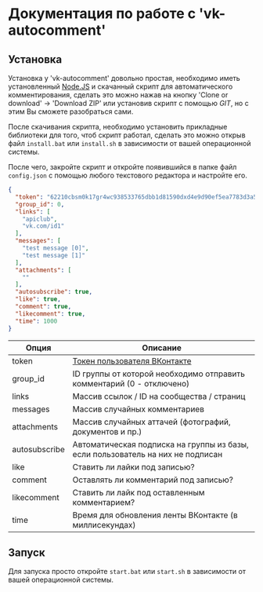 # Документация по работе с 'vk-autocomment'

## Установка

Установка у 'vk-autocomment' довольно простая, необходимо иметь установленный [Node.JS](https://nodejs.org/en/) и скачанный скрипт для автоматического комментирования, сделать это можно нажав на кнопку 'Clone or download' -> 'Download ZIP' или установив скрипт с помощью *GIT*, но с этим Вы сможете разобраться сами.

После скачивания скрипта, необходимо установить прикладные библиотеки для того, чтоб скрипт работал, сделать это можно открыв файл `install.bat` или `install.sh` в зависимости от вашей операционной системы.

После чего, закройте скрипт и откройте появившийся в папке файл `config.json` с помощью любого текстового редактора и настройте его.

```json
{
  "token": "62210cbsm0k17gr4wc938533765dbb1d81590dxd4e9d90ef5ea7783d3a5aed1173z4e89a654877c6ade197ef",
  "group_id": 0,
  "links": [
    "apiclub",
    "vk.com/id1"
  ],
  "messages": [
    "test message [0]",
    "test message [1]"
  ],
  "attachments": [
    ""
  ],
  "autosubscribe": true,
  "like": true,
  "comment": true,
  "likecomment": true,
  "time": 1000
}
```

|Опция        |Описание                                                                       |
|-            |-                                                                              |
|token        |[Токен пользователя ВКонтакте](https://vkhost.github.io/)                      |
|group_id     |ID группы от которой необходимо отправить комментарий (0 - отключено)          |
|links        |Массив ссылок / ID на сообщества / страниц                                     |
|messages     |Массив случайных комментариев                                                  |
|attachments  |Массив случайных аттачей (фотографий, документов и пр.)                        |
|autosubscribe|Автоматическая подписка на группы из базы, если пользователь на них не подписан|
|like         |Ставить ли лайки под записью?                                                  |
|comment      |Оставлять ли комментарий под записью?                                          |
|likecomment  |Ставить ли лайк под оставленным комментарием?                                  |
|time         |Время для обновления ленты ВКонтакте (в миллисекундах)                         |

## Запуск

Для запуска просто откройте `start.bat` или `start.sh` в зависимости от вашей операционной системы.
